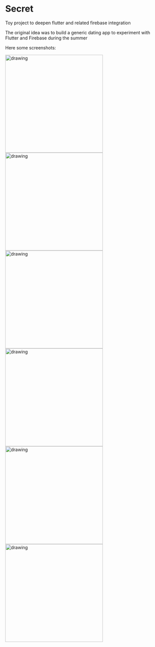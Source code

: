 # Secret
Toy project to deepen flutter and related firebase integration

The original idea was to build a generic dating app to experiment with Flutter and Firebase during the summer

Here some screenshots:

<img src="./assets/screenshots/screen1.png" alt="drawing" width="310"/>  <img src="./assets/screenshots/screen2.png" alt="drawing" width="310"/> <img src="./assets/screenshots/screen3.png" alt="drawing" width="310"/>
<img src="./assets/screenshots/screen4.png" alt="drawing" width="310"/> <img src="./assets/screenshots/screen5.png" alt="drawing" width="310"/> <img src="./assets/screenshots/screen6.png" alt="drawing" width="310"/>
